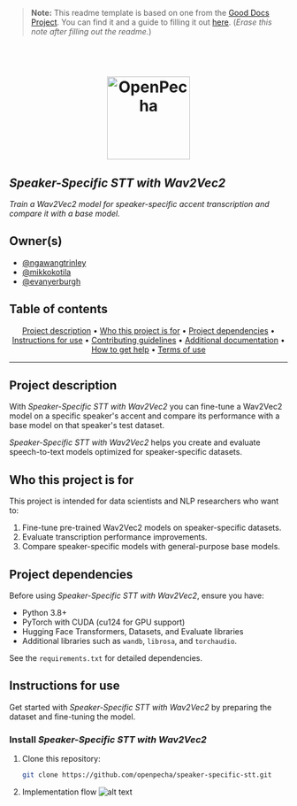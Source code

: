 > **Note:** This readme template is based on one from the [Good Docs Project](https://thegooddocsproject.dev). You can find it and a guide to filling it out [here](https://gitlab.com/tgdp/templates/-/tree/main/readme). (_Erase this note after filling out the readme._)

<h1 align="center">
<br>
<a href="https://openpecha.org"><img src="https://avatars.githubusercontent.com/u/82142807?s=400&u=19e108a15566f3a1449bafb03b8dd706a72aebcd&v=4" alt="OpenPecha" width="150"></a>
<br>
</h1>

## _Speaker-Specific STT with Wav2Vec2_
_Train a Wav2Vec2 model for speaker-specific accent transcription and compare it with a base model._

## Owner(s)

- [@ngawangtrinley](https://github.com/ngawangtrinley)
- [@mikkokotila](https://github.com/mikkokotila)
- [@evanyerburgh](https://github.com/evanyerburgh)


## Table of contents
<p align="center">
<a href="#project-description">Project description</a> •
<a href="#who-this-project-is-for">Who this project is for</a> •
<a href="#project-dependencies">Project dependencies</a> •
<a href="#instructions-for-use">Instructions for use</a> •
<a href="#contributing-guidelines">Contributing guidelines</a> •
<a href="#additional-documentation">Additional documentation</a> •
<a href="#how-to-get-help">How to get help</a> •
<a href="#terms-of-use">Terms of use</a>
</p>
<hr>

## Project description

With _Speaker-Specific STT with Wav2Vec2_ you can fine-tune a Wav2Vec2 model on a specific speaker's accent and compare its performance with a base model on that speaker's test dataset.

_Speaker-Specific STT with Wav2Vec2_ helps you create and evaluate speech-to-text models optimized for speaker-specific datasets.


## Who this project is for

This project is intended for data scientists and NLP researchers who want to:
1. Fine-tune pre-trained Wav2Vec2 models on speaker-specific datasets.
2. Evaluate transcription performance improvements.
3. Compare speaker-specific models with general-purpose base models.


## Project dependencies

Before using _Speaker-Specific STT with Wav2Vec2_, ensure you have:
* Python 3.8+
* PyTorch with CUDA (cu124 for GPU support)
* Hugging Face Transformers, Datasets, and Evaluate libraries
* Additional libraries such as `wandb`, `librosa`, and `torchaudio`.

See the `requirements.txt` for detailed dependencies.


## Instructions for use

Get started with _Speaker-Specific STT with Wav2Vec2_ by preparing the dataset and fine-tuning the model.

### Install _Speaker-Specific STT with Wav2Vec2_
1. Clone this repository:
   ```bash
   git clone https://github.com/openpecha/speaker-specific-stt.git
2. Implementation flow
  ![alt text](image.png)